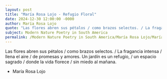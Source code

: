 ```yaml
---
layout: post
title: "María Rosa Lojo - Refugio Floral"
date: 2024-12-30 12:00:00 -0000
author: María Rosa Lojo
quote: "Las flores abren sus pétalos / como brazos selectos. / La fragancia intensa / llena el aire / de promesas y amores."
subject: Modern Nature Poetry in South America
permalink: /Modern Nature Poetry in South America/María Rosa Lojo/María Rosa Lojo - Refugio Floral
---
```


Las flores abren sus pétalos / como brazos selectos. / La fragancia intensa / llena el aire / de promesas y amores.
Un jardín es un refugio, / un espacio sagrado / donde la vida florece / sin miedo al mañana.

- María Rosa Lojo

